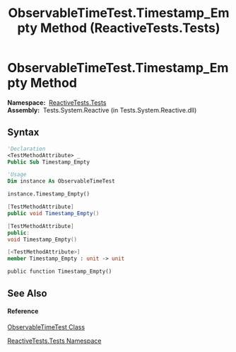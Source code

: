 ﻿---
title: ObservableTimeTest.Timestamp_Empty Method  (ReactiveTests.Tests)
TOCTitle: Timestamp_Empty Method
ms:assetid: M:ReactiveTests.Tests.ObservableTimeTest.Timestamp_Empty
ms:mtpsurl: https://msdn.microsoft.com/en-us/library/reactivetests.tests.observabletimetest.timestamp_empty(v=VS.103)
ms:contentKeyID: 36619139
ms.date: 06/28/2011
mtps_version: v=VS.103
f1_keywords:
- ReactiveTests.Tests.ObservableTimeTest.Timestamp_Empty
dev_langs:
- CSharp
- JScript
- VB
- FSharp
- c++
---

# ObservableTimeTest.Timestamp\_Empty Method

**Namespace:**  [ReactiveTests.Tests](hh289046\(v=vs.103\).md)  
**Assembly:**  Tests.System.Reactive (in Tests.System.Reactive.dll)

## Syntax

``` vb
'Declaration
<TestMethodAttribute> _
Public Sub Timestamp_Empty
```

``` vb
'Usage
Dim instance As ObservableTimeTest

instance.Timestamp_Empty()
```

``` csharp
[TestMethodAttribute]
public void Timestamp_Empty()
```

``` c++
[TestMethodAttribute]
public:
void Timestamp_Empty()
```

``` fsharp
[<TestMethodAttribute>]
member Timestamp_Empty : unit -> unit 
```

``` jscript
public function Timestamp_Empty()
```

## See Also

#### Reference

[ObservableTimeTest Class](hh315045\(v=vs.103\).md)

[ReactiveTests.Tests Namespace](hh289046\(v=vs.103\).md)

